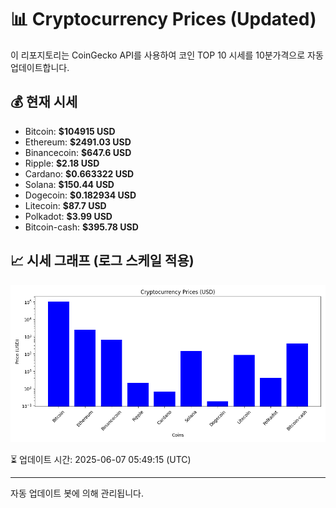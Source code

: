 
# 📊 Cryptocurrency Prices (Updated)

이 리포지토리는 CoinGecko API를 사용하여 코인 TOP 10 시세를 10분가격으로 자동 업데이트합니다.

## 💰 현재 시세
- Bitcoin: **$104915 USD**
- Ethereum: **$2491.03 USD**
- Binancecoin: **$647.6 USD**
- Ripple: **$2.18 USD**
- Cardano: **$0.663322 USD**
- Solana: **$150.44 USD**
- Dogecoin: **$0.182934 USD**
- Litecoin: **$87.7 USD**
- Polkadot: **$3.99 USD**
- Bitcoin-cash: **$395.78 USD**

## 📈 시세 그래프 (로그 스케일 적용)
![Crypto Prices](crypto_prices.png)

⏳ 업데이트 시간: 2025-06-07 05:49:15 (UTC)

---
자동 업데이트 봇에 의해 관리됩니다.
